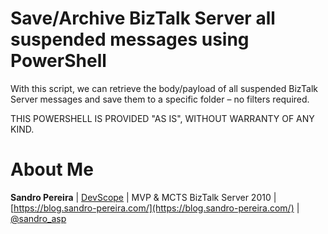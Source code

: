 # Save/Archive BizTalk Server all suspended messages using PowerShell

With this script, we can retrieve the body/payload of all suspended BizTalk Server messages and save them to a specific folder – no filters required.

THIS POWERSHELL IS PROVIDED "AS IS", WITHOUT WARRANTY OF ANY KIND.

# About Me
**Sandro Pereira** | [DevScope](http://www.devscope.net/) | MVP & MCTS BizTalk Server 2010 | [https://blog.sandro-pereira.com/](https://blog.sandro-pereira.com/) | [@sandro_asp](https://twitter.com/sandro_asp)